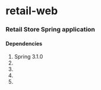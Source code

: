 retail-web
==========

<h3>Retail Store Spring application</h3>

<h4>Dependencies</h4>
<ol>
  <li>Spring 3.1.0</li>
  <li></li>
  <li></li>
  <li></li>
  <li></li>
</ol>


